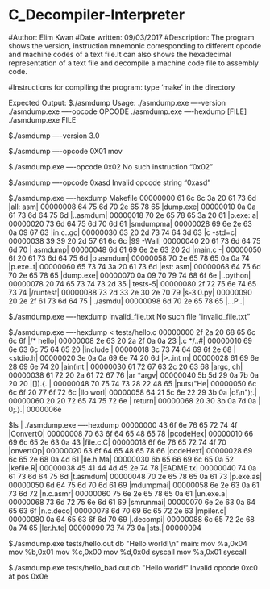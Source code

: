 # C_Decompiler-Interpreter

#Author: Elim Kwan
#Date written: 09/03/2017
#Description: The program shows the version, instruction mnemonic corresponding to different opcode and machine codes of a text file.It can also shows the hexadecimal representation of a text file and decompile a machine code file to assembly code.

#Instructions for compiling the program: type ‘make’ in the directory

Expected Output:
$./asmdump 
Usage:
./asmdump.exe —-version
./asmdump.exe —-opcode OPCODE
./asmdump.exe —-hexdump [FILE]
./asmdump.exe FILE

$./asmdump —-version
3.0

$./asmdump —-opcode 0X01
mov

$./asmdump.exe —-opcode 0x02
No such instruction “0x02”

$./asmdump —-opcode 0xasd
Invalid opcode string “0xasd”

$./asmdump.exe —-hexdump Makefile
00000000  61  6c  6c  3a  20  61  73  6d  |all: asm|
00000008  64  75  6d  70  2e  65  78  65  |dump.exe|
00000010  0a  0a  61  73  6d  64  75  6d  |..asmdum|
00000018  70  2e  65  78  65  3a  20  61  |p.exe: a|
00000020  73  6d  64  75  6d  70  6d  61  |smdumpma|
00000028  69  6e  2e  63  0a  09  67  63  |in.c..gc|
00000030  63  20  2d  73  74  64  3d  63  |c -std=c|
00000038  39  39  20  2d  57  61  6c  6c  |99 -Wall|
00000040  20  61  73  6d  64  75  6d  70  | asmdump|
00000048  6d  61  69  6e  2e  63  20  2d  |main.c -|
00000050  6f  20  61  73  6d  64  75  6d  |o asmdum|
00000058  70  2e  65  78  65  0a  0a  74  |p.exe..t|
00000060  65  73  74  3a  20  61  73  6d  |est: asm|
00000068  64  75  6d  70  2e  65  78  65  |dump.exe|
00000070  0a  09  70  79  74  68  6f  6e  |..python|
00000078  20  74  65  73  74  73  2d  35  | tests-5|
00000080  2f  72  75  6e  74  65  73  74  |/runtest|
00000088  73  2d  33  2e  30  2e  70  79  |s-3.0.py|
00000090  20  2e  2f  61  73  6d  64  75  | ./asmdu|
00000098  6d  70  2e  65  78  65          |...P..|

$./asmdump.exe —-hexdump invalid_file.txt
No such file “invalid_file.txt”

$./asmdump.exe —-hexdump < tests/hello.c
00000000  2f 2a 20 68 65 6c 6c 6f  |/* hello|
00000008  2e 63 20 2a 2f 0a 0a 23  |.c */..#|
00000010  69 6e 63 6c 75 64 65 20  |include |
00000018  3c 73 74 64 69 6f 2e 68  |<stdio.h|
00000020  3e 0a 0a 69 6e 74 20 6d  |>..int m|
00000028  61 69 6e 28 69 6e 74 20  |ain(int |
00000030  61 72 67 63 2c 20 63 68  |argc, ch|
00000038  61 72 20 2a 61 72 67 76  |ar *argv|
00000040  5b 5d 29 0a 7b 0a 20 20  |[]).{.  |
00000048  70 75 74 73 28 22 48 65  |puts("He|
00000050  6c 6c 6f 20 77 6f 72 6c  |llo worl|
00000058  64 21 5c 6e 22 29 3b 0a  |d!\n");.|
00000060  20 20 72 65 74 75 72 6e  |  return|
00000068  20 30 3b 0a 7d 0a        | 0;.}.|
0000006e

$ls | ./asmdump.exe —-hexdump
00000000  43 6f 6e 76 65 72 74 4f  |ConvertO|
00000008  70 63 6f 64 65 48 65 78  |pcodeHex|
00000010  66 69 6c 65 2e 63 0a 43  |file.c.C|
00000018  6f 6e 76 65 72 74 4f 70  |onvertOp|
00000020  63 6f 64 65 48 65 78 66  |codeHexf|
00000028  69 6c 65 2e 68 0a 4d 61  |ile.h.Ma|
00000030  6b 65 66 69 6c 65 0a 52  |kefile.R|
00000038  45 41 44 4d 45 2e 74 78  |EADME.tx|
00000040  74 0a 61 73 6d 64 75 6d  |t.asmdum|
00000048  70 2e 65 78 65 0a 61 73  |p.exe.as|
00000050  6d 64 75 6d 70 6d 61 69  |mdumpmai|
00000058  6e 2e 63 0a 61 73 6d 72  |n.c.asmr|
00000060  75 6e 2e 65 78 65 0a 61  |un.exe.a|
00000068  73 6d 72 75 6e 6d 61 69  |smrunmai|
00000070  6e 2e 63 0a 64 65 63 6f  |n.c.deco|
00000078  6d 70 69 6c 65 72 2e 63  |mpiler.c|
00000080  0a 64 65 63 6f 6d 70 69  |.decompi|
00000088  6c 65 72 2e 68 0a 74 65  |ler.h.te|
00000090  73 74 73 0a              |sts.|
00000094

$./asmdump.exe tests/hello.out
         db "Hello world!\n"
main:    mov %a,0x04
         mov %b,0x01
         mov %c,0x00
         mov %d,0x0d
         syscall
         mov %a,0x01
         syscall

$./asmdump.exe tests/hello_bad.out
         db "Hello world!"
Invalid opcode 0xc0 at pos 0x0e
